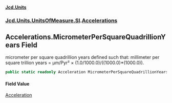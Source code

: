 #### [Jcd.Units](index 'index')
### [Jcd.Units.UnitsOfMeasure.SI](Jcd.Units.UnitsOfMeasure.SI 'Jcd.Units.UnitsOfMeasure.SI').[Accelerations](Accelerations 'Jcd.Units.UnitsOfMeasure.SI.Accelerations')

## Accelerations.MicrometerPerSquareQuadrillionYears Field

micrometer per square quadrillion years defined such that: millimeter per square trillion years = μm/Pyr² ×
(1.0/1000.0)/((1000.0)*(1000.0)).

```csharp
public static readonly Acceleration MicrometerPerSquareQuadrillionYears;
```

#### Field Value
[Acceleration](Acceleration 'Jcd.Units.UnitTypes.Acceleration')